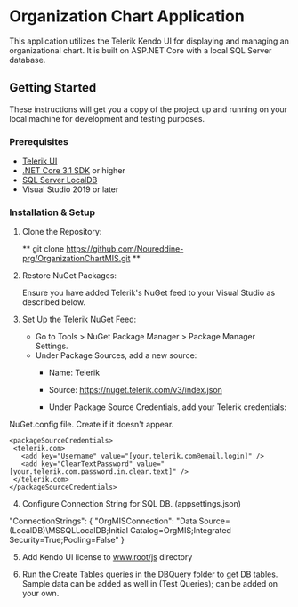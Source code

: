 # Organization Chart Application

This application utilizes the Telerik Kendo UI for displaying and managing an organizational chart. It is built on ASP.NET Core with a local SQL Server database.

## Getting Started

These instructions will get you a copy of the project up and running on your local machine for development and testing purposes.

### Prerequisites

- [Telerik UI](https://www.telerik.com/aspnet-core-ui/orgchart) 
- [.NET Core 3.1 SDK](https://dotnet.microsoft.com/download/dotnet-core/3.1) or higher
- [SQL Server LocalDB](https://docs.microsoft.com/en-us/sql/database-engine/configure-windows/sql-server-express-localdb)
- Visual Studio 2019 or later

### Installation & Setup

1. Clone the Repository:

   ** git clone https://github.com/Noureddine-prg/OrganizationChartMIS.git **

2. Restore NuGet Packages: 

	Ensure you have added Telerik's NuGet feed to your Visual Studio as described below.

3. Set Up the Telerik NuGet Feed:

	- Go to Tools > NuGet Package Manager > Package Manager Settings.
	- Under Package Sources, add a new source:
		- Name: Telerik
		- Source: https://nuget.telerik.com/v3/index.json
	
		- Under Package Source Credentials, add your Telerik credentials:

NuGet.config file. Create if it doesn't appear. 	
 ```
 <packageSourceCredentials>
  <telerik.com>
    <add key="Username" value="[your.telerik.com@email.login]" />
    <add key="ClearTextPassword" value="[your.telerik.com.password.in.clear.text]" />
  </telerik.com>
</packageSourceCredentials>
```
4. Configure Connection String for SQL DB. (appsettings.json)

"ConnectionStrings": {
  "OrgMISConnection": "Data Source=(LocalDB)\\MSSQLLocalDB;Initial Catalog=OrgMIS;Integrated Security=True;Pooling=False"
}

5. Add Kendo UI license to www.root/js directory

6. Run the Create Tables queries in the DBQuery folder to get DB tables. Sample data can be added as well in (Test Queries); can be added on your own. 
